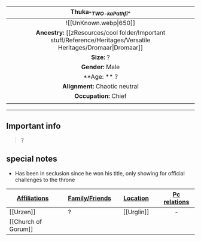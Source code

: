 
|                                         Thuka<sub>"*TWO-kaPathfi*"</sub>                                          |
| :---------------------------------------------------------------------------------------------------------------: |
|                                               ![[UnKnown.webp\|650]]                                               |
| **Ancestry:** [[zResources/cool folder/Important stuff/Reference/Heritages/Versatile Heritages/Dromaar\|Dromaar]] |
|                                                    **Size:** ?                                                    |
|                                                 **Gender:** Male                                                  |
|                                                    **Age: ** ?                                                    |
|                                          **Alignment:** Chaotic neutral                                           |
|                                               **Occupation:** Chief                                               |
|                                                                                                                   |

---
## Important info
> ?

##  special notes 
- Has been in seclusion since he won his title, only showing for official challenges to the throne

| **<u>Affiliations</u>** |     | **<u>Family/Friends</u>** |     | **<u>Location</u>** |     | <u>**Pc relations**</u> |
| ----------------------- | --- | ------------------------- | --- | ------------------- | --- | :---------------------: |
| [[Urzen]]               |     | ?                         |     | [[Urglin]]          |     |            -            |
| [[Church of Gorum]]     |     |                           |     |                     |     |                         |


